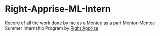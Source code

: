 # Right-Apprise-ML-Intern
Record of all the work done by me as a Mentee as a part Mentor-Mentee Summer Internship Program by [Right Apprise](https://rightapprise.org)
